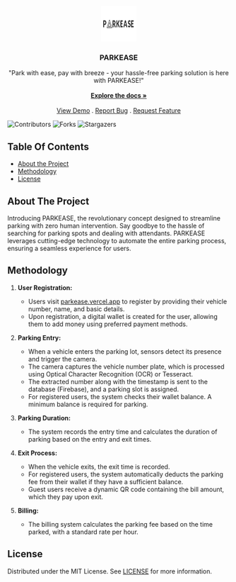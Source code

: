 <br/>
<p align="center">
  <a href="https://github.com/Shivanaik11/PARKEASE">
    <img src="images/company_logo.png" alt="Logo" width="80" height="80">
  </a>

  <h3 align="center">PARKEASE</h3>

  <p align="center">
    "Park with ease, pay with breeze - your hassle-free parking solution is here with PARKEASE!"
    <br/>
    <br/>
    <a href="PARKEASE DOCUMENTATION/PARKEASE DOCUMENTATION.pdf"><strong>Explore the docs »</strong></a>
    <br/>
    <br/>
    <a href="DEMO/DEMO.mp4">View Demo</a>
    .
    <a href="https://github.com/Shivanaik11/PARKEASE/issues">Report Bug</a>
    .
    <a href="https://github.com/Shivanaik11/PARKEASE/issues">Request Feature</a>
  </p>
</p>

![Contributors](https://img.shields.io/github/contributors/Shivanaik11/PARKEASE?color=dark-green) ![Forks](https://img.shields.io/github/forks/Shivanaik11/PARKEASE?style=social) ![Stargazers](https://img.shields.io/github/stars/Shivanaik11/PARKEASE?style=social) 

## Table Of Contents
* [About the Project](#about-the-project)
* [Methodology](#Methodology)
* [License](#license)

## About The Project
Introducing PARKEASE, the revolutionary concept designed to streamline parking with zero human intervention. Say goodbye to the hassle of searching for parking spots and dealing with attendants. PARKEASE leverages cutting-edge technology to automate the entire parking process, ensuring a seamless experience for users.

## Methodology



1. **User Registration:**
   - Users visit [parkease.vercel.app](https://parkease.vercel.app) to register by providing their vehicle number, name, and basic details.
   - Upon registration, a digital wallet is created for the user, allowing them to add money using preferred payment methods.

2. **Parking Entry:**
   - When a vehicle enters the parking lot, sensors detect its presence and trigger the camera.
   - The camera captures the vehicle number plate, which is processed using Optical Character Recognition (OCR) or Tesseract.
   - The extracted number along with the timestamp is sent to the database (Firebase), and a parking slot is assigned.
   - For registered users, the system checks their wallet balance. A minimum balance is required for parking.

3. **Parking Duration:**
   - The system records the entry time and calculates the duration of parking based on the entry and exit times.

4. **Exit Process:**
   - When the vehicle exits, the exit time is recorded.
   - For registered users, the system automatically deducts the parking fee from their wallet if they have a sufficient balance.
   - Guest users receive a dynamic QR code containing the bill amount, which they pay upon exit.

5. **Billing:**
   - The billing system calculates the parking fee based on the time parked, with a standard rate per hour.

## License
Distributed under the MIT License. See [LICENSE](https://github.com/Shivanaik11/PARKEASE/blob/main/LICENSE.md) for more information.




